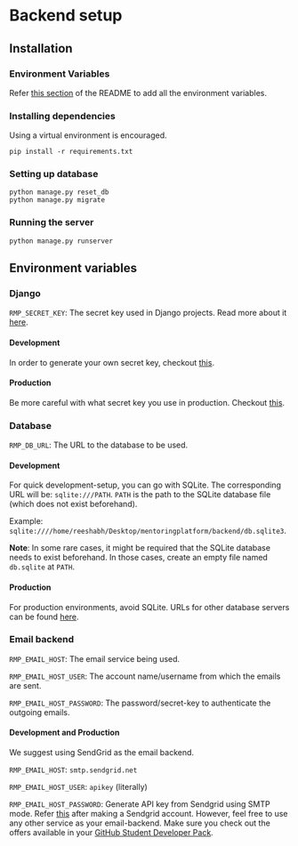 # Backend setup

## Installation

### Environment Variables

Refer [this section](#environment-variables) of the README to add all the environment variables.

### Installing dependencies

Using a virtual environment is encouraged.

`pip install -r requirements.txt`

### Setting up database

```
python manage.py reset_db
python manage.py migrate
```

### Running the server

`python manage.py runserver`

## Environment variables

### Django

`RMP_SECRET_KEY`: The secret key used in Django projects. Read more about
it [here](https://docs.djangoproject.com/en/stable/ref/settings/#std:setting-SECRET_KEY).

#### Development

In order to generate your own secret key, checkout [this](https://miniwebtool.com/django-secret-key-generator/).

#### Production

Be more careful with what secret key you use in production. Checkout [this](https://stackoverflow.com/q/41298963).

### Database

`RMP_DB_URL`: The URL to the database to be used.

#### Development

For quick development-setup, you can go with SQLite. The corresponding URL will be:
`sqlite:///PATH`. `PATH` is the path to the SQLite database file (which does not exist beforehand).

Example: `sqlite:////home/reeshabh/Desktop/mentoringplatform/backend/db.sqlite3`.

**Note**: In some rare cases, it might be required that the SQLite database needs to exist beforehand. In those cases,
create an empty file named `db.sqlite` at `PATH`.

#### Production

For production environments, avoid SQLite. URLs for other database servers can be
found [here](https://github.com/jacobian/dj-database-url).

### Email backend

`RMP_EMAIL_HOST`: The email service being used.

`RMP_EMAIL_HOST_USER`: The account name/username from which the emails are sent.

`RMP_EMAIL_HOST_PASSWORD`: The password/secret-key to authenticate the outgoing emails.

#### Development and Production

We suggest using SendGrid as the email backend.

`RMP_EMAIL_HOST`: `smtp.sendgrid.net`

`RMP_EMAIL_HOST_USER`: `apikey` (literally)

`RMP_EMAIL_HOST_PASSWORD`: Generate API key from Sendgrid using SMTP mode.
Refer [this](https://app.sendgrid.com/guide/integrate/langs/python) after making a Sendgrid account. However, feel free
to use any other service as your email-backend. Make sure you check out the offers available in
your [GitHub Student Developer Pack](https://education.github.com/pack).